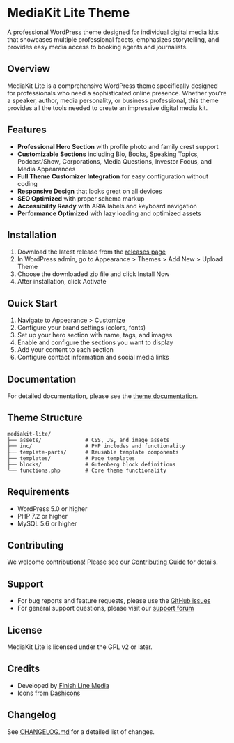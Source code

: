 # MediaKit Lite Theme

A professional WordPress theme designed for individual digital media kits that showcases multiple professional facets, emphasizes storytelling, and provides easy media access to booking agents and journalists.

## Overview

MediaKit Lite is a comprehensive WordPress theme specifically designed for professionals who need a sophisticated online presence. Whether you're a speaker, author, media personality, or business professional, this theme provides all the tools needed to create an impressive digital media kit.

## Features

- **Professional Hero Section** with profile photo and family crest support
- **Customizable Sections** including Bio, Books, Speaking Topics, Podcast/Show, Corporations, Media Questions, Investor Focus, and Media Appearances
- **Full Theme Customizer Integration** for easy configuration without coding
- **Responsive Design** that looks great on all devices
- **SEO Optimized** with proper schema markup
- **Accessibility Ready** with ARIA labels and keyboard navigation
- **Performance Optimized** with lazy loading and optimized assets

## Installation

1. Download the latest release from the [releases page](https://github.com/yourusername/mediakit-lite/releases)
2. In WordPress admin, go to Appearance > Themes > Add New > Upload Theme
3. Choose the downloaded zip file and click Install Now
4. After installation, click Activate

## Quick Start

1. Navigate to Appearance > Customize
2. Configure your brand settings (colors, fonts)
3. Set up your hero section with name, tags, and images
4. Enable and configure the sections you want to display
5. Add your content to each section
6. Configure contact information and social media links

## Documentation

For detailed documentation, please see the [theme documentation](docs/README.md).

## Theme Structure

```
mediakit-lite/
├── assets/              # CSS, JS, and image assets
├── inc/                 # PHP includes and functionality
├── template-parts/      # Reusable template components
├── templates/           # Page templates
├── blocks/              # Gutenberg block definitions
└── functions.php        # Core theme functionality
```

## Requirements

- WordPress 5.0 or higher
- PHP 7.2 or higher
- MySQL 5.6 or higher

## Contributing

We welcome contributions! Please see our [Contributing Guide](CONTRIBUTING.md) for details.

## Support

- For bug reports and feature requests, please use the [GitHub issues](https://github.com/yourusername/mediakit-lite/issues)
- For general support questions, please visit our [support forum](https://example.com/support)

## License

MediaKit Lite is licensed under the GPL v2 or later.

## Credits

- Developed by [Finish Line Media](https://finishline.media/)
- Icons from [Dashicons](https://developer.wordpress.org/resource/dashicons/)

## Changelog

See [CHANGELOG.md](mediakit-lite/CHANGELOG.md) for a detailed list of changes.